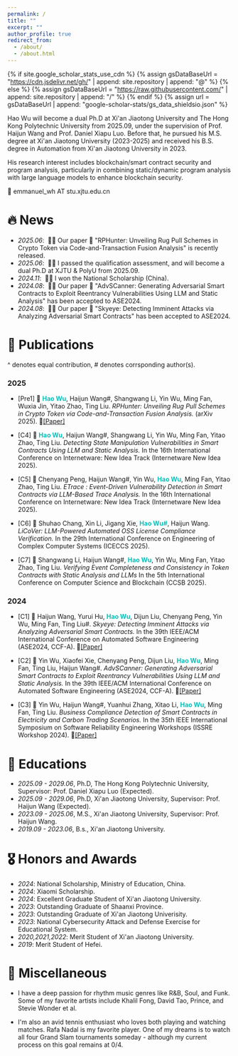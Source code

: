 ```yaml
---
permalink: /
title: ""
excerpt: ""
author_profile: true
redirect_from: 
  - /about/
  - /about.html
---
```


{% if site.google_scholar_stats_use_cdn %}
{% assign gsDataBaseUrl = "https://cdn.jsdelivr.net/gh/" | append: site.repository | append: "@" %}
{% else %}
{% assign gsDataBaseUrl = "https://raw.githubusercontent.com/" | append: site.repository | append: "/" %}
{% endif %}
{% assign url = gsDataBaseUrl | append: "google-scholar-stats/gs_data_shieldsio.json" %}

<span class='anchor' id='about-me'></span>

Hao Wu will become a dual Ph.D at Xi'an Jiaotong University and The Hong Kong Polytechnic University from 2025.09, under the supervision of Prof. Haijun Wang and Prof. Daniel Xiapu Luo. Before that, he pursued his M.S. degree at Xi'an Jiaotong University (2023-2025) and received his B.S. degree in Automation from Xi'an Jiaotong University in 2023.

His research interest includes blockchain/smart contract security and program analysis, particularly in combining static/dynamic program analysis with large language models to enhance blockchain security.

💬 emmanuel_wh AT stu.xjtu.edu.cn

<!-- I have published more than 100 papers at the top international AI conferences with total <a href='https://scholar.google.com/citations?user=DhtAFkwAAAAJ'>google scholar citations <strong><span id='total_cit'>260000+</span></strong></a> (You can also use google scholar badge <a href='https://scholar.google.com/citations?user=DhtAFkwAAAAJ'><img src="https://img.shields.io/endpoint?url={{ url | url_encode }}&logo=Google%20Scholar&labelColor=f6f6f6&color=9cf&style=flat&label=citations"></a>). -->


# 🔥 News
- *2025.06*: &nbsp;🚀🚀 Our paper 📑 "RPHunter: Unveiling Rug Pull Schemes in Crypto Token via Code-and-Transaction Fusion Analysis" is recently released.
- *2025.06*: &nbsp;🎉🎉 I passed the qualification assessment, and will become a dual Ph.D at XJTU & PolyU from 2025.09.
- *2024.11*: &nbsp;🎉🎉 I won the National Scholarship (China).
- *2024.08*: &nbsp;🎉🎉 Our paper 📑 "AdvSCanner: Generating Adversarial Smart Contracts to Exploit Reentrancy Vulnerabilities Using LLM and Static Analysis" has been accepted to ASE2024.
- *2024.08*: &nbsp;🎉🎉 Our paper 📑 "Skyeye: Detecting Imminent Attacks via Analyzing Adversarial Smart Contracts" has been accepted to ASE2024.

# 📝 Publications 

^ denotes equal contribution, # denotes corrsponding author(s).
<!-- 📚 journel paper
📝 preprint paper -->

### 2025

- [Pre1] 📝 <strong style="color:#06C0B9">Hao Wu</strong>, Haijun Wang#, Shangwang Li, Yin Wu, Ming Fan, Wuxia Jin, Yitao Zhao, Ting Liu. *RPHunter: Unveiling Rug Pull Schemes in Crypto Token via Code-and-Transaction Fusion Analysis.* (arXiv 2025). 🔗[[Paper]](https://arxiv.org/abs/2506.18398)

- [C4] 📄 <strong style="color:#06C0B9">Hao Wu</strong>, Haijun Wang#, Shangwang Li, Yin Wu, Ming Fan, Yitao Zhao, Ting Liu. *Detecting State Manipulation Vulnerabilities in Smart Contracts Using LLM and Static Analysis.* In the 16th International Conference on Internetware: New Idea Track (Internetware New Idea 2025).

- [C5] 📄 Chenyang Peng, Haijun Wang#, Yin Wu, <strong style="color:#06C0B9">Hao Wu</strong>, Ming Fan, Yitao Zhao, Ting Liu. *ETrace : Event-Driven Vulnerability Detection in Smart Contracts via LLM-Based Trace Analysis.* In the 16th International Conference on Internetware: New Idea Track (Internetware New Idea 2025).

- [C6] 📄 Shuhao Chang, Xin Li, Jigang Xie, <strong style="color:#06C0B9">Hao Wu#</strong>, Haijun Wang. *LiCoVer: LLM-Powered Automated OSS License Compliance Verification.* In the 29th International Conference on Engineering of Complex Computer Systems (ICECCS 2025).

- [C7] 📄 Shangwang Li, Haijun Wang#, <strong style="color:#06C0B9">Hao Wu</strong>, Yin Wu, Ming Fan, Yitao Zhao, Ting Liu. *Verifying Event Completeness and Consistency in Token Contracts with Static Analysis and LLMs* In the 5th International Conference on Computer Science and Blockchain (CCSB 2025).


### 2024

- [C1] 📄 Haijun Wang, Yurui Hu, <strong style="color:#06C0B9">Hao Wu</strong>, Dijun Liu, Chenyang Peng, Yin Wu, Ming Fan, Ting Liu#. *Skyeye: Detecting Imminent Attacks via Analyzing Adversarial Smart Contracts.* In the 39th IEEE/ACM International Conference on Automated Software Engineering (ASE2024, CCF-A). 🔗[[Paper]](https://dl.acm.org/doi/10.1145/3691620.3695526)

- [C2] 📄 Yin Wu, Xiaofei Xie, Chenyang Peng, Dijun Liu, <strong style="color:#06C0B9">Hao Wu</strong>, Ming Fan, Ting Liu, Haijun Wang#. *AdvSCanner: Generating Adversarial Smart Contracts to Exploit Reentrancy Vulnerabilities Using LLM and Static Analysis.* In the 39th IEEE/ACM International Conference on Automated Software Engineering (ASE2024, CCF-A). 🔗[[Paper]](https://dl.acm.org/doi/10.1145/3691620.3695482)

- [C3] 📄 Yin Wu, Haijun Wang#, Yuanhui Zhang, Xitao Li, <strong style="color:#06C0B9">Hao Wu</strong>, Ming Fan, Ting Liu. *Business Compliance Detection of Smart Contracts in Electricity and Carbon Trading Scenarios.* In the 35th IEEE International Symposium on Software Reliability Engineering Workshops (ISSRE Workshop 2024). 🔗[[Paper]](https://ieeexplore.ieee.org/document/10771465)




<!-- <div class='paper-box'><div class='paper-box-image'><div><div class="badge">CVPR 2016</div><img src='images/500x300.png' alt="sym" width="100%"></div></div>
<div class='paper-box-text' markdown="1">

[Deep Residual Learning for Image Recognition](https://openaccess.thecvf.com/content_cvpr_2016/papers/He_Deep_Residual_Learning_CVPR_2016_paper.pdf)

**Kaiming He**, Xiangyu Zhang, Shaoqing Ren, Jian Sun

[**Project**](https://scholar.google.com/citations?view_op=view_citation&hl=zh-CN&user=DhtAFkwAAAAJ&citation_for_view=DhtAFkwAAAAJ:ALROH1vI_8AC) <strong><span class='show_paper_citations' data='DhtAFkwAAAAJ:ALROH1vI_8AC'></span></strong>
- Lorem ipsum dolor sit amet, consectetur adipiscing elit. Vivamus ornare aliquet ipsum, ac tempus justo dapibus sit amet. 
</div>
</div> -->

<!-- - [Lorem ipsum dolor sit amet, consectetur adipiscing elit. Vivamus ornare aliquet ipsum, ac tempus justo dapibus sit amet](https://github.com), A, B, C, **CVPR 2020** -->


# 📖 Educations
- *2025.09 - 2029.06*, Ph.D, The Hong Kong Polytechnic University, Supervisor: Prof. Daniel Xiapu Luo (Expected).
- *2025.09 - 2029.06*, Ph.D, Xi'an Jiaotong University, Supervisor: Prof. Haijun Wang (Expected).
- *2023.09 - 2025.06*, M.S., Xi'an Jiaotong University, Supervisor: Prof. Haijun Wang.
- *2019.09 - 2023.06*, B.s., Xi'an Jiaotong University. 

# 🎖 Honors and Awards

- *2024*: National Scholarship, Ministry of Education, China.
- *2024*: Xiaomi Scholarship.
- *2024*: Excellent Graduate Student of Xi'an Jiaotong University.
- *2023*: Outstanding Graduate of Shaanxi Province.
- *2023*: Outstanding Graduate of Xi'an Jiaotong Univerisity.
- *2023*: National Cybersecurity Attack and Defense Exercise for Educational System.
- *2020,2021,2022*: Merit Student of Xi'an Jiaotong University.
- *2019*: Merit Student of Hefei.
<!-- - *2021.10* Lorem ipsum dolor sit amet, consectetur adipiscing elit. Vivamus ornare aliquet ipsum, ac tempus justo dapibus sit amet.  -->
<!-- - *2021.09* Lorem ipsum dolor sit amet, consectetur adipiscing elit. Vivamus ornare aliquet ipsum, ac tempus justo dapibus sit amet.  -->

<!-- # 💬 Invited Talks
- *2021.06*, Lorem ipsum dolor sit amet, consectetur adipiscing elit. Vivamus ornare aliquet ipsum, ac tempus justo dapibus sit amet. 
- *2021.03*, Lorem ipsum dolor sit amet, consectetur adipiscing elit. Vivamus ornare aliquet ipsum, ac tempus justo dapibus sit amet.  \| [\[video\]](https://github.com/) -->

<!-- # 💻 Internships
- *2019.05 - 2020.02*, [Lorem](https://github.com/), China. -->

# 🐯 Miscellaneous

- I have a deep passion for rhythm music genres like R&B, Soul, and Funk. Some of my favorite artists include Khalil Fong, David Tao, Prince, and Stevie Wonder et al.

- I'm also an avid tennis enthusiast who loves both playing and watching matches. Rafa Nadal is my favorite player. One of my dreams is to watch all four Grand Slam tournaments someday - although my current process on this goal remains at 0/4. 